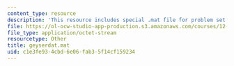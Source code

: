 ```yaml
---
content_type: resource
description: 'This resource includes special .mat file for problem set 1. '
file: https://ol-ocw-studio-app-production.s3.amazonaws.com/courses/12-009j-theoretical-environmental-analysis-spring-2015/c1e3fe934cbd6e06fab35f14cf159234_geyserdat.mat
file_type: application/octet-stream
resourcetype: Other
title: geyserdat.mat
uid: c1e3fe93-4cbd-6e06-fab3-5f14cf159234
---
```

